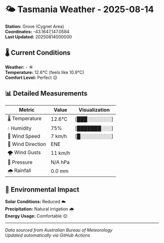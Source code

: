 # 🌤️ Tasmania Weather - 2025-08-14

**Station:** Grove (Cygnet Area)  
**Coordinates:** -43.1647,147.0584  
**Last Updated:** 20250814000000

## 🌡️ Current Conditions

**Weather:** - ☀️  
**Temperature:** 12.6°C (feels like 10.9°C)  
**Comfort Level:** Perfect 😌

## 📊 Detailed Measurements

| Metric | Value | Visualization |
|--------|-------|---------------|
| 🌡️ Temperature | 12.6°C | [███░░░░░░░] |
| 💧 Humidity | 75% | [███████░░░] |
| 💨 Wind Speed | 7 km/h | [█░░░░░░░░░] |
| 🧭 Wind Direction | ENE | |
| 🌪️ Wind Gusts | 11 km/h | |
| 🔽 Pressure | N/A hPa | |
| 🌧️ Rainfall | 0.0 mm | |

## 🌱 Environmental Impact

**Solar Conditions:** Reduced ☁️  
**Precipitation:** Natural irrigation 🌧️  
**Energy Usage:** Comfortable 😌

---
*Data sourced from Australian Bureau of Meteorology*  
*Updated automatically via GitHub Actions*
